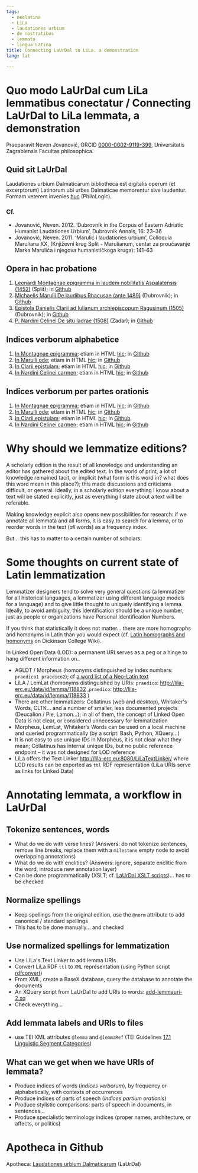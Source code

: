 ```yaml
---
tags:
  - neolatina
  - LiLa
  - laudationes urbium
  - de nostratibus
  - lemmata
  - lingua Latina
title: Connecting LaUrDal to LiLa, a demonstration
lang: lat

--- 
```




# Quo modo LaUrDal cum LiLa lemmatibus conectatur / Connecting LaUrDal to LiLa lemmata, a demonstration

Praeparavit Neven Jovanović, ORCID [0000-0002-9119-399](https://orcid.org/0000-0002-9119-399X), Universitatis Zagrabiensis Facultas philosophica.

## Quid sit LaUrDal

Laudationes urbium Dalmaticarum bibliotheca est digitalis operum (et excerptorum) Latinorum ubi urbes Dalmaticae memorentur sive laudentur. Formam veterem invenies [huc](http://www.ffzg.unizg.hr/klafil/croala/laud.form.html) (PhiloLogic).

### Cf.

+ Jovanović, Neven. 2012. ‘Dubrovnik in the Corpus of Eastern Adriatic Humanist Laudationes Urbium’, Dubrovnik Annals, 16: 23–36
+ Jovanović, Neven. 2011. ‘Marulić i laudationes urbium’, Colloquia Maruliana XX, (Književni krug Split - Marulianum, centar za proučavanje Marka Marulića i njegova humanističkoga kruga): 141–63


## Opera in hac probatione

1. [Leonardi Montagnae epigramma in laudem nobilitatis Aspalatensis (1452)](neolatina/montagna-inlaudem-1452.md) (Split); in [Github](https://github.com/nevenjovanovic/laudationes-urbium-dalmaticarum/blob/main/markdown/montagna-inlaudem-1452.md)
3. [Michaelis Marulli De laudibus Rhacusae (ante 1489)](neolatina/marullustarchaniota-ragusa.md) (Dubrovnik); in [Github](https://github.com/nevenjovanovic/laudationes-urbium-dalmaticarum/blob/main/markdown/marulustarchaniota-ragusa.md)
6. [Epistola Danielis Clarii ad Iulianum archiepiscopum Ragusinum (1505)](neolatina/1505-clarius-archiepiscopo.md) (Dubrovnik); in [Github](https://github.com/nevenjovanovic/laudationes-urbium-dalmaticarum/blob/main/markdown/clarius-d-maffei-1505-normalized.md)
5. [P. Nardini Celinei De situ Iadrae (1508)](neolatina/nardino-desituiadrae-1508.md) (Zadar); in [Github](https://github.com/nevenjovanovic/laudationes-urbium-dalmaticarum/blob/main/markdown/nardino-desituiadrae-1508.md)

## Indices verborum alphabetice

1. [In Montagnae epigramma](neolatina/laurdal-montagna-index.md); etiam in HTML [hic](https://croala.ffzg.unizg.hr/basex/static/laurdal-montagna-indexverborum.html); in [Github](https://github.com/nevenjovanovic/laudationes-urbium-dalmaticarum/blob/main/laurdal-lila/montagna-index.md)
2. [In Marulli ode](neolatina/laurdal-marullus-index.md); etiam in HTML [hic](https://croala.ffzg.unizg.hr/basex/static/laurdal-marullus-indexverborum.html); in [Github](https://github.com/nevenjovanovic/laudationes-urbium-dalmaticarum/blob/main/laurdal-lila/marullus-index.md)
3. [In Clarii epistulam](neolatina/laurdal-danielclarius-index.md); etiam in HTML [hic](https://croala.ffzg.unizg.hr/basex/static/laurdal-danielclarius-indexverborum.html); in [Github](https://github.com/nevenjovanovic/laudationes-urbium-dalmaticarum/blob/main/laurdal-lila/danielclarius-index.md)
4. [In Nardini Celinei carmen](neolatina/laurdal-nardinus-index.md); etiam in HTML [hic](https://croala.ffzg.unizg.hr/basex/static/laurdal-nardinus-indexverborum.html); in [Github](https://github.com/nevenjovanovic/laudationes-urbium-dalmaticarum/blob/main/laurdal-lila/nardinus-index.md)

## Indices verborum per partes orationis

1. [In Montagnae epigramma](neolatina/laurdal-montagna-index-partium.md); etiam in HTML [hic](https://croala.ffzg.unizg.hr/basex/static/laurdal-montagna-indexpartium.html); in [Github](https://github.com/nevenjovanovic/laudationes-urbium-dalmaticarum/blob/main/laurdal-lila/montagna-index-partium.md)
2. [In Marulli ode](neolatina/laurdal-marullus-index-partium.md); etiam in HTML [hic](https://croala.ffzg.unizg.hr/basex/static/laurdal-marullus-indexpartium.html); in [Github](https://github.com/nevenjovanovic/laudationes-urbium-dalmaticarum/blob/main/laurdal-lila/marullus-index-partium.md)
3. [In Clarii epistulam](neolatina/laurdal-danielclarius-index-partium.md); etiam in HTML [hic](https://croala.ffzg.unizg.hr/basex/static/laurdal-danielclarius-indexpartium.html); in [Github](https://github.com/nevenjovanovic/laudationes-urbium-dalmaticarum/blob/main/laurdal-lila/danielclarius-index-partium.md)
4. [In Nardini Celinei carmen](neolatina/laurdal-nardinus-index-partium.md); etiam in HTML [hic](https://croala.ffzg.unizg.hr/basex/static/laurdal-nardinus-indexpartium.html); in [Github](https://github.com/nevenjovanovic/laudationes-urbium-dalmaticarum/blob/main/laurdal-lila/nardinus-index-partium.md)

# Why should we lemmatize editions?

A scholarly edition is the result of all knowledge and understanding an editor has gathered about the edited text. In the world of print, a lot of knowledge remained tacit, or implicit (what form is this word in? what does this word mean in this place?); this made discussions and criticisms difficult, or general. Ideally, in a scholarly edition everything I know about a text will be stated explicitly, just as everything I state about a text will be referable.

Making knowledge explicit also opens new possibilities for research: if we annotate all lemmata and all forms, it is easy to search for a lemma, or to reorder words in the text (*all* words) as a frequency index.

But... this has to matter to a certain number of scholars.

# Some thoughts on current state of Latin lemmatization

Lemmatizer designers tend to solve very general questions (a lemmatizer for all historical languages, a lemmatizer using different language models for a language) and to give little thought to uniquely identifying a lemma. Ideally, to avoid ambiguity, this identification should be a unique number, just as people or organizations have Personal Identification Numbers. 

If you think that statistically it does not matter... there are more homographs and homonyms in Latin than you would expect (cf. [Latin homographs and homonyms](https://wiki.dickinson.edu/index.php/Latin_homographs_and_homonyms) on Dickinson College Wiki).

In Linked Open Data (LOD): a permanent URI serves as a peg or a hinge to hang different information on.

+ AGLDT / Morpheus (homonyms distinguished by index numbers: `praedico1 praedico2`); cf [a word list of a Neo-Latin text](https://github.com/nevenjovanovic/modruski-ldlt/blob/main/accessoria/verba.md)
+ LiLA / LemLat (homonyms distinguished by URIs: `praedico`: http://lila-erc.eu/data/id/lemma/118832 ,`praedico`: http://lila-erc.eu/data/id/lemma/118833 )
+ There are other lemmatizers: Collatinus (web and desktop), Whitaker's Words, CLTK... and a number of smaller, less documented projects (Deucalion / Pie, Lamon...); in all of them, the concept of Linked Open Data is not clear, or considered unnecessary for lemmatization
+ Morpheus, LemLat, Whitaker's Words can be used on a local machine and queried programmatically (by a script: Bash, Python, XQuery...)
+ It is not easy to use unique IDs in Morpheus, it is not clear what they mean; Collatinus has internal unique IDs, but no public reference endpoint – it was not designed for LOD reference
+ LiLa offers the Text Linker http://lila-erc.eu:8080/LiLaTextLinker/ where LOD results can be exported as `ttl` RDF representation (LiLa URIs serve as links for Linked Data)

# Annotating lemmata, a workflow in LaUrDal

## Tokenize sentences, words

+ What do we do with verse lines? (Answers: do not tokenize sentences, remove line breaks, replace them with a `milestone` empty node to avoid overlapping annotations)
+ What do we do with enclitics? (Answers: ignore, separate enclitic from the word, introduce new annotation layer)
+ Can be done programmatically (XSLT; cf. [LaUrDal XSLT scripts](https://github.com/nevenjovanovic/laudationes-urbium-dalmaticarum/tree/main/scripts/xsl))... has to be checked

## Normalize spellings

+ Keep spellings from the original edition, use the `@norm` attribute to add canonical / standard spellings
+ This has to be done manually... and checked

## Use normalized spellings for lemmatization

+ Use LiLa's Text Linker to add lemma URIs
+ Convert LiLa RDF `ttl` to `XML` representation (using Python script [rdfconvert](https://github.com/WimPessemier/rdfconvert))
+ From XML, create a BaseX database, query the database to annotate the documents
+ An XQuery script from LaUrDal to add URIs to words: [add-lemmauri-2.xq](https://github.com/nevenjovanovic/laudationes-urbium-dalmaticarum/blob/main/scripts/xq/add-lemmauri-2.xq)
+ Check everything...

## Add lemmata labels and URIs to files

+ use TEI XML attributes `@lemma` and `@lemmaRef` (TEI Guidelines [17.1 Linguistic Segment Categories](http://teic.github.io/TEI/AI.html#AILC))

## What can we get when we have URIs of lemmata?

+ Produce indices of words (*indices verborum*), by frequency or alphabetically, with contexts of occurrences
+ Produce indices of parts of speech (*indices partium orationis*)
+ Produce stylistic comparisons: parts of speech in documents, in sentences...
+ Produce specialistic terminology indices (proper names, architecture, or affects, or politics)

# Apotheca in Github

Apotheca: [Laudationes urbium Dalmaticarum](https://github.com/nevenjovanovic/laudationes-urbium-dalmaticarum) (LaUrDal)
